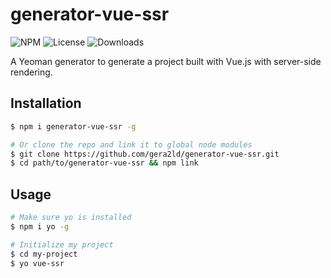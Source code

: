 generator-vue-ssr
===

![NPM](https://img.shields.io/npm/v/generator-vue-ssr.svg)
![License](https://img.shields.io/npm/l/generator-vue-ssr.svg)
![Downloads](https://img.shields.io/npm/dt/generator-vue-ssr.svg)

A Yeoman generator to generate a project built with Vue.js with server-side rendering.

Installation
---

``` sh
$ npm i generator-vue-ssr -g

# Or clone the repo and link it to global node modules
$ git clone https://github.com/gera2ld/generator-vue-ssr.git
$ cd path/to/generator-vue-ssr && npm link
```

Usage
--

``` sh
# Make sure yo is installed
$ npm i yo -g

# Initialize my project
$ cd my-project
$ yo vue-ssr
```
